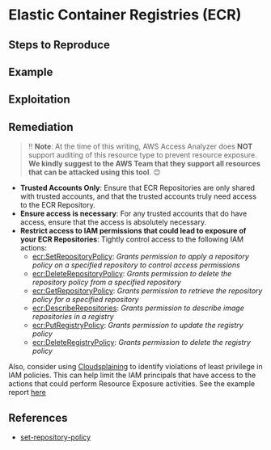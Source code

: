 # Elastic Container Registries (ECR)

## Steps to Reproduce

## Example

## Exploitation

## Remediation

> ‼️ **Note**: At the time of this writing, AWS Access Analyzer does **NOT** support auditing of this resource type to prevent resource exposure. **We kindly suggest to the AWS Team that they support all resources that can be attacked using this tool**. 😊

* **Trusted Accounts Only**: Ensure that ECR Repositories are only shared with trusted accounts, and that the trusted accounts truly need access to the ECR Repository.
* **Ensure access is necessary**: For any trusted accounts that do have access, ensure that the access is absolutely necessary.
* **Restrict access to IAM permissions that could lead to exposure of your ECR Repositories**: Tightly control access to the following IAM actions:
  - [ecr:SetRepositoryPolicy](https://docs.aws.amazon.com/AmazonECR/latest/APIReference/API_SetRepositoryPolicy.html): _Grants permission to apply a repository policy on a specified repository to control access permissions_
  - [ecr:DeleteRepositoryPolicy](https://docs.aws.amazon.com/AmazonECR/latest/APIReference/API_DeleteRepositoryPolicy.html): _Grants permission to delete the repository policy from a specified repository_
  - [ecr:GetRepositoryPolicy](https://docs.aws.amazon.com/AmazonECR/latest/APIReference/API_GetRepositoryPolicy.html): _Grants permission to retrieve the repository policy for a specified repository_
  - [ecr:DescribeRepositories](https://docs.aws.amazon.com/AmazonECR/latest/APIReference/API_DescribeRepositories.html): _Grants permission to describe image repositories in a registry_
  - [ecr:PutRegistryPolicy](https://docs.aws.amazon.com/AmazonECR/latest/APIReference/API_PutRegistryPolicy.html): _Grants permission to update the registry policy_
  - [ecr:DeleteRegistryPolicy](https://docs.aws.amazon.com/AmazonECR/latest/APIReference/API_DeleteRegistryPolicy.html): _Grants permission to delete the registry policy_

Also, consider using [Cloudsplaining](https://github.com/salesforce/cloudsplaining/#cloudsplaining) to identify violations of least privilege in IAM policies. This can help limit the IAM principals that have access to the actions that could perform Resource Exposure activities. See the example report [here](https://opensource.salesforce.com/cloudsplaining/)

## References

* [set-repository-policy](https://awscli.amazonaws.com/v2/documentation/api/latest/reference/ecr/set-repository-policy.html)